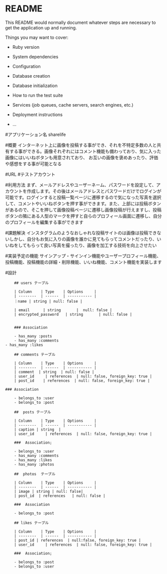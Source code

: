 # README

This README would normally document whatever steps are necessary to get the
application up and running.

Things you may want to cover:

* Ruby version

* System dependencies

* Configuration

* Database creation

* Database initialization

* How to run the test suite

* Services (job queues, cache servers, search engines, etc.)

* Deployment instructions

* ...


#アプリケーション名  sharelife

#概要  インターネット上に画像を投稿する事ができ、それを不特定多数の人と共有する事ができる。画像それぞれにはコメント機能も備わっており、気に入った画像にはいいねボタンも用意されており、 お互いの画像を褒めあったり、評価や感想をする事が可能となる

#URL
#テストアカウント

#利用方法  まず、メールアドレスやユーザーネーム、パスワードを設定して、アカウントを作成します。その後はメールアドレスとパスワードだけでログインが可能です。ログインすると投稿一覧ページに遷移するので気になった写真を選択して、コメントやいいねボタンを押す事ができます。また、上部には投稿ボタンがあるので、そこを押して画像投稿ページに遷移し画像投稿が行えますし、投稿ボタンの隣にある人型のマークを押すと自らのプロフィール画面に遷移し、自分のプロフィールを編集する事ができます

#課題解決  インスタグラムのようなおしゃれな投稿サイトのは画像は投稿できないしかし、自分もお気に入りの画像を誰かに見てもらってコメントだったり、いいねをしてもらって良い写真を撮ったり、画像を加工する技術を向上させたい




#実装予定の機能 サインアップ・サインイン機能やユーザープロフィール機能、投稿機能、投稿機能の詳細・削除機能、いいね機能、コメント機能を実装します





#設計

		## users テーブル
		
		| Column    | Type    | Options     |
		| --------  | ------  | ----------- |
		｜name | string | null: false |
		
		| email      | string       |  null: false |
		| encrypted_password   | string       | null: false |
		
		
		### Association
		
		- has_many :posts
		- has_many :comments
    - has_many :likes
		
		## comments テーブル
		
		| Column    | Type    | Options     |
		| --------  | ------  | ----------- |
		| comment  | string  | null: false |
		| user_id     | references  | null: false, foreign_key: true |
		| post_id    | references  | null: false, foreign_key: true |
		
    ### Association
		
		- belongs_to :user
		- belongs_to :post
		
		##  posts テーブル
		
		| Column    | Type    | Options     |
		| --------  | ------  | ----------- |
		| caption | string  |
		| user_id     | references  | null: false, foreign_key: true |
		
		###  Association;
		
		- belongs_to :user
		- has_many :comments
		- has_many :likes
		- has_many :photos
		
		##  photos  テーブル
		
		| Column    | Type    | Options     |
		| --------  | ------  | ----------- |
		| image | string | null: false|
		| post_id  | references   | null: false |
		
		###  Association
		
		- belongs_to :post

		## likes テーブル
		
		| Column    | Type    | Options     |
		| --------  | ------  | ----------- |
		| post_id | references  | null:false, foreign_key: true |
		| user_id     | references  | null: false, foreign_key: true |
		
		###  Association;
		
		- belongs_to :post
		- belongs_to :user
		





